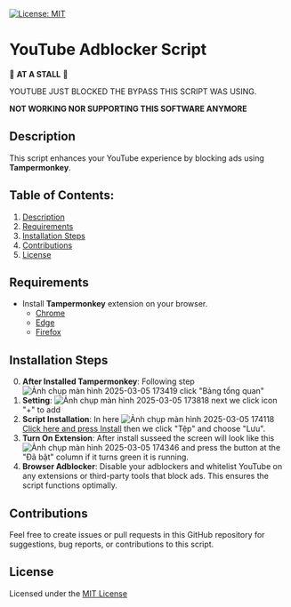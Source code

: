 [![License: MIT](https://img.shields.io/badge/License-MIT-yellow.svg)](https://opensource.org/licenses/MIT)
# YouTube Adblocker Script

🚧 **AT A STALL** 🚧 

YOUTUBE JUST BLOCKED THE BYPASS THIS SCRIPT WAS USING.

**NOT WORKING NOR SUPPORTING THIS SOFTWARE ANYMORE**

## Description
This script enhances your YouTube experience by blocking ads using **Tampermonkey**. 

## Table of Contents:
1. [Description](#description)
2. [Requirements](#requirements)
3. [Installation Steps](#installation-steps)
4. [Contributions](#contributions)
5. [License](#license)

## Requirements
- Install **Tampermonkey** extension on your browser.
   - [Chrome](https://chromewebstore.google.com/detail/tampermonkey/dhdgffkkebhmkfjojejmpbldmpobfkfo)
   - [Edge](https://microsoftedge.microsoft.com/addons/detail/tampermonkey/iikmkjmpaadaobahmlepeloendndfphd)
   - [Firefox](https://addons.mozilla.org/en-US/firefox/addon/tampermonkey/)

## Installation Steps 
0. **After Installed Tampermonkey**: Following step ![Ảnh chụp màn hình 2025-03-05 173419](https://github.com/user-attachments/assets/217db0aa-f6a3-49f0-b2da-27e60bf0c24b) 
click "Bảng tổng quan"
1. **Setting**: ![Ảnh chụp màn hình 2025-03-05 173818](https://github.com/user-attachments/assets/48f6e90d-b9f6-494e-86e5-5552a003695a) next we click icon "+" to add 
2. **Script Installation**: In here ![Ảnh chụp màn hình 2025-03-05 174118](https://github.com/user-attachments/assets/787e82c7-1abc-4968-8471-b9ac6ced13d4)
[Click here and press Install](https://github.com/SevKan10/Script-AdBlock-YTB/blob/main/script.js) then we click "Tệp" and choose "Lưu".
3. **Turn On Extension**: After install susseed the screen will look like this ![Ảnh chụp màn hình 2025-03-05 174346](https://github.com/user-attachments/assets/469595ba-e05f-4d8c-8afa-aa135d85a7f8)
and press the button at the "Đã bật" column if it turns green it is running.
4. **Browser Adblocker**: Disable your adblockers and whitelist YouTube on any extensions or third-party tools that block ads. This ensures the script functions optimally.

## Contributions
Feel free to create issues or pull requests in this GitHub repository for suggestions, bug reports, or contributions to this script.

## License 
Licensed under the [MIT License](https://github.com/SevKan10/Script-AdBlock-YTB/blob/main/LICENSE)
